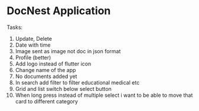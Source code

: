 # DocNest Application 

Tasks:
1. Update, Delete
2. Date with time 
3. Image sent as image not doc in json format
4. Profile (better)
5. Add logo instead of flutter icon
6. Change name of the app
7. No documents added yet
8. In search add filter to filter educational medical etc
9. Grid and list switch below select button 
10. When long press instead of multiple select i want to be able to move that card to different category











 


 